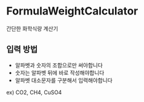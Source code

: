 # FormulaWeightCalculator
간단한 화학식량 계산기

## 입력 방법
- 알파벳과 숫자의 조합으로만 써야합니다
- 숫자는 알파벳 뒤에 바로 작성해야합니다
- 알파벳 대소문자를 구분해서 입력해야합니다<br>

ex) CO2, CH4, CuSO4
